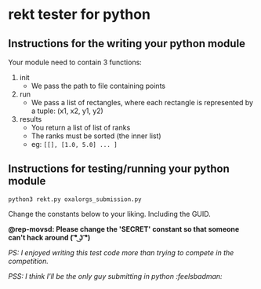 # rekt tester for python

## Instructions for the writing your python module

Your module need to contain 3 functions:

1. init
    - We pass the path to file containing points
2. run
    - We pass a list of rectangles, where each rectangle
      is represented by a tuple: (x1, x2, y1, y2)
3. results
    - You return a list of list of ranks
    - The ranks must be sorted (the inner list)
    - eg: `[[], [1.0, 5.0] ... ]`

## Instructions for testing/running your python module

    python3 rekt.py oxalorgs_submission.py

Change the constants below to your liking. Including the GUID.

**@rep-movsd: Please change the 'SECRET' constant so 
that someone can't hack around ( ͡° ͜ʖ ͡°)**

*PS: I enjoyed  writing this test code more than 
trying to compete in the competition.*

*PSS: I think I'll be the only guy submitting in python :feelsbadman:*
